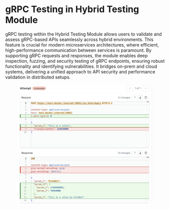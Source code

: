 # gRPC Testing in Hybrid Testing Module

gRPC testing within the Hybrid Testing Module allows users to validate and assess gRPC-based APIs seamlessly across hybrid environments. This feature is crucial for modern microservices architectures, where efficient, high-performance communication between services is paramount. By supporting gRPC requests and responses, the module enables deep inspection, fuzzing, and security testing of gRPC endpoints, ensuring robust functionality and identifying vulnerabilities. It bridges on-prem and cloud systems, delivering a unified approach to API security and performance validation in distributed setups.

<figure><img src="../../../.gitbook/assets/image (106).png" alt=""><figcaption></figcaption></figure>
